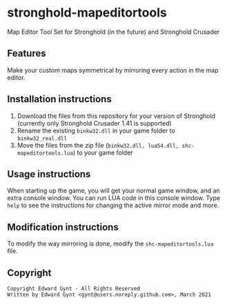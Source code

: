 # stronghold-mapeditortools
Map Editor Tool Set for Stronghold (in the future) and Stronghold Crusader

## Features
Make your custom maps symmetrical by mirroring every action in the map editor.

## Installation instructions
1. Download the files from this repository for your version of Stronghold (currently only Stronghold Crusader 1.41 is supported)
2. Rename the existing `binkw32.dll` in your game folder to `binkw32_real.dll`
3. Move the files from the zip file (`binkw32.dll, lua54.dll, shc-mapeditortools.lua`) to your game folder

## Usage instructions
When starting up the game, you will get your normal game window, and an extra console window. You can run LUA code in this console window. Type `help` to see the instructions for changing the active mirror mode and more.

## Modification instructions
To modify the way mirroring is done, modify the `shc-mapeditortools.lua` file.

## Copyright
```
Copyright Edward Gynt - All Rights Reserved
Written by Edward Gynt <gynt@users.noreply.github.com>, March 2021
```
